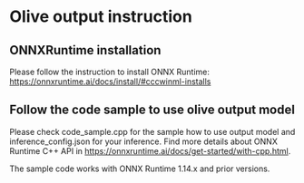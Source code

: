 # Olive output instruction

## ONNXRuntime installation
Please follow the instruction to install ONNX Runtime: https://onnxruntime.ai/docs/install/#cccwinml-installs

## Follow the code sample to use olive output model
Please check code_sample.cpp for the sample how to use output model and inference_config.json for your inference. Find more details about ONNX Runtime C++ API in https://onnxruntime.ai/docs/get-started/with-cpp.html.

The sample code works with ONNX Runtime 1.14.x and prior versions.
